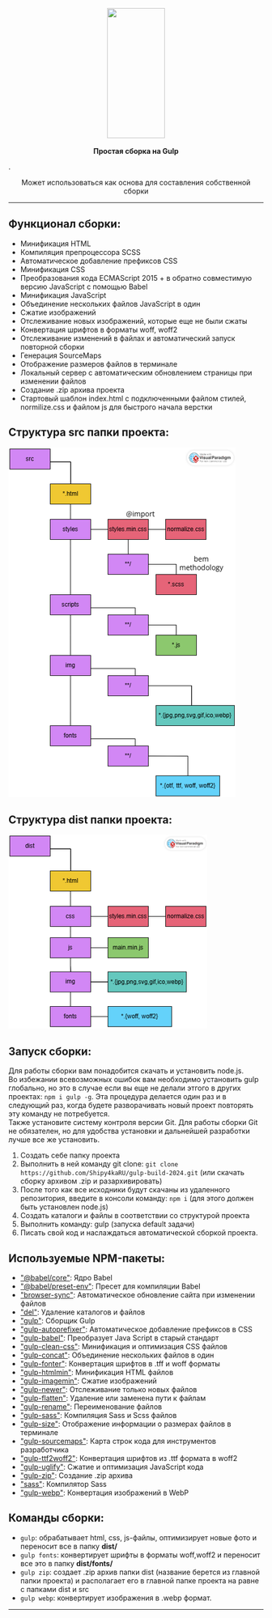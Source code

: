<p align="center">
  <a href="https://gulpjs.com">
    <img height="257" width="114" src="https://raw.githubusercontent.com/gulpjs/artwork/master/gulp-2x.png">
  </a>
  <p align="center"><strong>Простая сборка на Gulp</strong></p>
</p>. 
<p align="center">Может использоваться как основа для составления собственной сборки</p>
</p>

---

## Функционал сборки:

- Минификация HTML
- Компиляция препроцессора SCSS
- Автоматическое добавление префиксов CSS
- Минификация CSS
- Преобразования кода ECMAScript 2015 + в обратно совместимую версию JavaScript с помощью Babel
- Минификация JavaScript
- Объединение нескольких файлов JavaScript в один
- Сжатие изображений
- Отслеживание новых изображений, которые еще не были сжаты
- Конвертация шрифтов в форматы woff, woff2
- Отслеживание изменений в файлах и автоматический запуск повторной сборки
- Генерация SourceMaps
- Отображение размеров файлов в терминале
- Локальный сервер с автоматическим обновлением страницы при изменении файлов
- Создание .zip архива проекта
- Стартовый шаблон index.html с подключенными файлом стилей, normilize.css и файлом js для быстрого начала верстки

## Структура src папки проекта:

![Изображение](./src-diagram.png "Логотип Markdown")

## Структура dist папки проекта:

![Изображение](./dist-diagram.png "Логотип Markdown")

## Запуск сборки:

Для работы сборки вам понадобится скачать и установить node.js.  
Во избежании всевозможных ошибок вам необходимо установить gulp глобально, но это в случае если вы еще не делали этгого в других проектах: `npm i gulp -g`. Эта процедура делается один раз и в следующий раз, когда будете разворачивать новый проект повторять эту команду не потребуется.  
Также установите систему контроля версии Git. Для работы сборки Git не обязателен, но для удобства установки и дальнейшей разработки лучше все же установить.

1. Создать себе папку проекта
2. Выполнить в ней команду git clone: `git clone https://github.com/Shipy4kaRU/gulp-build-2024.git` (или скачать сборку архивом .zip и разархивировать)
3. После того как все исходники будут скачаны из удаленного репозитория, введите в консоли команду: `npm i` (для этого должен быть установлен node.js)
4. Создать каталоги и файлы в соответствии со структурой проекта
5. Выполнить команду: gulp (запуска default задачи)
6. Писать свой код и наслаждаться автоматической сборкой проекта.

## Используемые NPM-пакеты:

- ["@babel/core"](https://www.npmjs.com/package/@babel/core): Ядро Babel
- ["@babel/preset-env"](https://www.npmjs.com/package/@babel/preset-env): Пресет для компиляции Babel
- ["browser-sync"](https://www.npmjs.com/package/browser-sync): Автоматическое обновление сайта при изменении файлов
- ["del"](https://www.npmjs.com/package/del): Удаление каталогов и файлов
- ["gulp"](https://www.npmjs.com/package/gulp): Сборщик Gulp
- ["gulp-autoprefixer"](https://www.npmjs.com/package/gulp-autoprefixer): Автоматическое добавление префиксов в CSS
- ["gulp-babel"](https://www.npmjs.com/package/gulp-babel): Преобразует Java Script в старый стандарт
- ["gulp-clean-css"](https://www.npmjs.com/package/gulp-clean-css): Минификация и оптимизация CSS файлов
- ["gulp-concat"](https://www.npmjs.com/package/gulp-concat): Объединение нескольких файлов в один
- ["gulp-fonter"](https://www.npmjs.com/package/gulp-fonter): Конвертация шрифтов в .tff и woff форматы
- ["gulp-htmlmin"](https://www.npmjs.com/package/gulp-htmlmin): Минификация HTML файлов
- ["gulp-imagemin"](https://www.npmjs.com/package/gulp-imagemin): Сжатие изображений
- ["gulp-newer"](https://www.npmjs.com/package/gulp-newer): Отслеживание только новых файлов
- ["gulp-flatten"](https://www.npmjs.com/package/gulp-flatten): Удаление или заменена пути к файлам
- ["gulp-rename"](https://www.npmjs.com/package/gulp-rename): Переименование файлов
- ["gulp-sass"](https://www.npmjs.com/package/gulp-sass): Компиляция Sass и Scss файлов
- ["gulp-size"](https://www.npmjs.com/search?q=gulp-size): Отображение информации о размерах файлов в терминале
- ["gulp-sourcemaps"](https://www.npmjs.com/package/gulp-sourcemaps): Карта строк кода для инструментов разработчика
- ["gulp-ttf2woff2"](https://www.npmjs.com/package/gulp-ttf2woff2): Конвертация шрифтов из .ttf формата в woff2
- ["gulp-uglify"](https://www.npmjs.com/package/gulp-uglify): Сжатие и оптимизация JavaScript кода
- ["gulp-zip"](https://www.npmjs.com/package/gulp-zip): Создание .zip архива
- ["sass"](https://www.npmjs.com/package/sass): Компилятор Sass
- ["gulp-webp"](https://www.npmjs.com/package/gulp-webp): Конвертация изображений в WebP

## Команды сборки:

- `gulp`: обрабатывает html, css, js-файлы, оптимизирует новые фото и переносит все в папку **dist/**
- `gulp fonts`: конвертирует шрифты в форматы woff,woff2 и переносит все это в папку **dist/fonts/**
- `gulp zip`: создает .zip архив папки dist (название берется из главной папки проекта) и располагает его в главной папке проекта на равне с папками dist и src
- `gulp webp`: конвертирует изображения в .webp формат.

---
